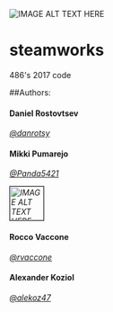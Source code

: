 ![IMAGE ALT TEXT HERE](https://i.ytimg.com/vi/EMiNmJW7enI/maxresdefault.jpg)

# steamworks
486's 2017 code

##Authors:

#### Daniel Rostovtsev

[*@danrotsy*](https://github.com/danrotsy)

#### Mikki Pumarejo

[*@Panda5421*](https://github.com/Panda5421)

*<img src="https://avatars0.githubusercontent.com/u/25404382?v=3&s=460"
alt="IMAGE ALT TEXT HERE" width="60" height="60" border="1" /></a>*
#### Rocco Vaccone
[*@rvaccone*](https://github.com/rvaccone)

#### Alexander Koziol

[*@alekoz47*](https://github.com/alekoz47)
